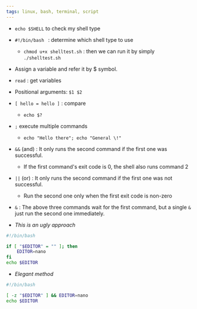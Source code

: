 ```yaml
---
tags: linux, bash, terminal, script
---
```


- `echo $SHELL` to check my shell type
- `#!/bin/bash ` : determine which shell type to use
	- `chmod u+x shelltest.sh` : then we can run it by simply `./shelltest.sh`
- Assign a variable and refer it by $ symbol.
- `read` : get variables
- Positional arguments: `$1 $2`
- `[ hello = hello ]` : compare
	- `echo $?`
 
- `;` execute multiple commands
	- `echo "Hello there"; echo "General \!"`
- `&&` (and) : It only runs the second command if the first one was successful.
	- If the first command's exit code is 0, the shell also runs command 2
- `||` (or) : It only runs the second command if the first one was not successful.
	- Run the second one only when the first exit code is non-zero
- `&` :  The above three commands wait for the first command, but a single `&` just run the second one immediately.

- *This is an ugly approach*
```bash
#!/bin/bash

if [ "$EDITOR" = "" ]; then
	EDITOR=nano
fi
echo $EDITOR
```
- *Elegant method*
```sh
#!/bin/bash

[ -z "$EDITOR" ] && EDITOR=nano
echo $EDITOR
```